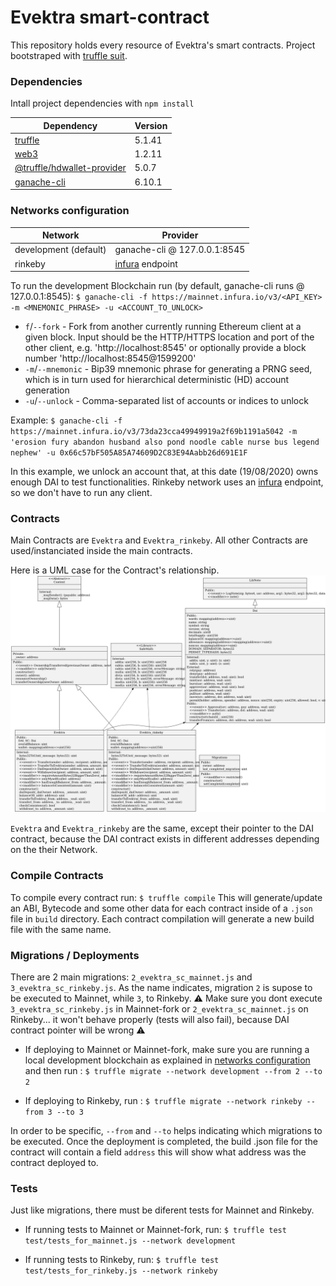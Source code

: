# Evektra smart-contract

This repository holds every resource of Evektra's smart contracts. Project bootstraped with [truffle suit](https://www.trufflesuite.com/).

### Dependencies
Intall project dependencies with `npm install`

| Dependency | Version |
| ------ | ------ |
| [truffle](https://www.npmjs.com/package/truffle) | 5.1.41 |
| [web3](https://www.npmjs.com/package/web3) | 1.2.11 |
| [@truffle/hdwallet-provider](https://www.npmjs.com/package/@truffle/hdwallet-provider) | 5.0.7 |
| [ganache-cli](https://www.npmjs.com/package/ganache-cli) | 6.10.1 |

### Networks configuration
| Network | Provider |
| ------ | ------ |
| development (default) | ganache-cli @ 127.0.0.1:8545  |
| rinkeby | [infura](https://infura.io/) endpoint |

To run the development Blockchain run (by default, ganache-cli runs @ 127.0.0.1:8545):
`$ ganache-cli -f https://mainnet.infura.io/v3/<API_KEY> -m <MNEMONIC_PHRASE> -u <ACCOUNT_TO_UNLOCK>`

- `f`/`--fork` -  Fork from another currently running Ethereum client at a given block. Input should be the HTTP/HTTPS location and port of the other client, e.g. 'http://localhost:8545' or optionally provide a block number 'http://localhost:8545@1599200'
- `-m`/`--mnemonic` - Bip39 mnemonic phrase for generating a PRNG seed, which is in turn used for hierarchical deterministic (HD) account generation
- `-u`/`--unlock` - Comma-separated list of accounts or indices to unlock

Example:
`$ ganache-cli -f https://mainnet.infura.io/v3/73da23cca49949919a2f69b1191a5042 -m 'erosion fury abandon husband also pond noodle cable nurse bus legend nephew' -u 0x66c57bF505A85A74609D2C83E94Aabb26d691E1F`

In this example, we unlock an account that, at this date (19/08/2020) owns enough DAI to test functionalities.
Rinkeby network uses an [infura](https://infura.io/) endpoint, so we don't have to run any client.

### Contracts
Main Contracts are `Evektra` and `Evektra_rinkeby`. All other Contracts are used/instanciated inside the main contracts.

Here is a UML case for the Contract's relationship.
![](public/smart-contracts.png)

`Evektra` and `Evektra_rinkeby` are the same, except their pointer to the DAI contract, because the DAI contract exists in different addresses depending on the their Network.

### Compile Contracts

To compile every contract run: `$ truffle compile`
This will generate/update an ABI, Bytecode and some other data for each contract inside of a `.json` file in `build` directory. Each contract compilation will generate a new build file with the same name.

### Migrations / Deployments
There are 2 main migrations: `2_evektra_sc_mainnet.js` and `3_evektra_sc_rinkeby.js`. As the name indicates, migration `2` is supose to be executed to Mainnet, while `3`, to Rinkeby. :warning: Make sure you dont execute `3_evektra_sc_rinkeby.js` in Mainnet-fork or `2_evektra_sc_mainnet.js` on Rinkeby... it won't behave properly (tests will also fail), because DAI contract pointer will be wrong :warning:

- If deploying to Mainnet or Mainnet-fork, make sure you are running a local development blockchain as explained in [networks configuration](#networks-configuration) and then run : `$ truffle migrate --network development --from 2 --to 2`

- If deploying to Rinkeby, run : `$ truffle migrate --network rinkeby --from 3 --to 3`

In order to be specific, `--from` and `--to` helps indicating which migrations to be executed. Once the deployment is completed, the build .json file for the contract will contain a field `address` this will show what address was the contract deployed to.

### Tests
Just like migrations, there must be diferent tests for Mainnet and Rinkeby.

- If running tests to Mainnet or Mainnet-fork, run: `$ truffle test test/tests_for_mainnet.js --network development`

- If running tests to Rinkeby, run: `$ truffle test test/tests_for_rinkeby.js --network rinkeby`

